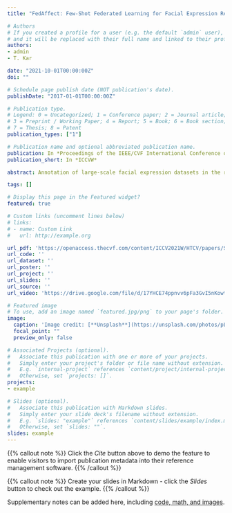 ```yaml
---
title: "FedAffect: Few-Shot Federated Learning for Facial Expression Recognition"

# Authors
# If you created a profile for a user (e.g. the default `admin` user), write the username (folder name) here 
# and it will be replaced with their full name and linked to their profile.
authors:
- admin
- T. Kar

date: "2021-10-01T00:00:00Z"
doi: ""

# Schedule page publish date (NOT publication's date).
publishDate: "2017-01-01T00:00:00Z"

# Publication type.
# Legend: 0 = Uncategorized; 1 = Conference paper; 2 = Journal article;
# 3 = Preprint / Working Paper; 4 = Report; 5 = Book; 6 = Book section;
# 7 = Thesis; 8 = Patent
publication_types: ["1"]

# Publication name and optional abbreviated publication name.
publication: In *Proceedings of the IEEE/CVF International Conference on Computer Vision (ICCV) Workshops*
publication_short: In *ICCVW*

abstract: Annotation of large-scale facial expression datasets in the real world is a major challenge because of privacy concerns of the individuals due to which traditional supervised learning approaches won't scale. Moreover, training models on large curated datasets often leads to dataset bias which reduces generalizability for real world use. Federated learning is a recent paradigm for training models collaboratively with decentralized private data on user devices. **In this paper, we propose a few-shot federated learning framework which utilizes few samples of labeled private facial expression data to train local models in each training round and aggregates all the local model weights in the central server to get a globally optimal model. In addition, as the user devices are a large source of unlabeled data, we design a federated learning based self-supervised method to disjointly update the feature extractor network on unlabeled private facial data in order to learn robust and diverse face representations.** Experimental results by testing the globally trained model on benchmark datasets (FER-2013 and FERG) show comparable performance with state of the art centralized approaches. To the best of author's knowledge, this is the first work on few-shot federated learning for facial expression recognition.

tags: []

# Display this page in the Featured widget?
featured: true

# Custom links (uncomment lines below)
# links:
# - name: Custom Link
#   url: http://example.org

url_pdf: 'https://openaccess.thecvf.com/content/ICCV2021W/HTCV/papers/Shome_FedAffect_Few-Shot_Federated_Learning_for_Facial_Expression_Recognition_ICCVW_2021_paper.pdf'
url_code: ''
url_dataset: ''
url_poster: ''
url_project: ''
url_slides: ''
url_source: ''
url_video: 'https://drive.google.com/file/d/17YHCE74ppnvv6pFa3GvI5nKowtlyvMD3/view?usp=sharing'

# Featured image
# To use, add an image named `featured.jpg/png` to your page's folder. 
image:
  caption: 'Image credit: [**Unsplash**](https://unsplash.com/photos/pLCdAaMFLTE)'
  focal_point: ""
  preview_only: false

# Associated Projects (optional).
#   Associate this publication with one or more of your projects.
#   Simply enter your project's folder or file name without extension.
#   E.g. `internal-project` references `content/project/internal-project/index.md`.
#   Otherwise, set `projects: []`.
projects:
- example

# Slides (optional).
#   Associate this publication with Markdown slides.
#   Simply enter your slide deck's filename without extension.
#   E.g. `slides: "example"` references `content/slides/example/index.md`.
#   Otherwise, set `slides: ""`.
slides: example
---
```


{{% callout note %}}
Click the *Cite* button above to demo the feature to enable visitors to import publication metadata into their reference management software.
{{% /callout %}}

{{% callout note %}}
Create your slides in Markdown - click the *Slides* button to check out the example.
{{% /callout %}}

Supplementary notes can be added here, including [code, math, and images](https://wowchemy.com/docs/writing-markdown-latex/).
